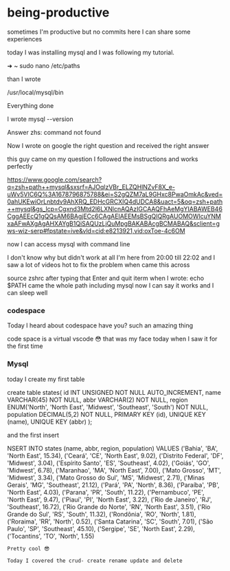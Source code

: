 # being-productive
sometimes I'm productive but no commits here I can share some experiences

today I was installing mysql and I was following my tutorial.

➜  ~ sudo nano /etc/paths

than I wrote 

/usr/local/mysql/bin

Everything  done

I wrote mysql --version 

Answer zhs: command not found 

Now I wrote on google the right question and received the right answer 

this guy came on my question I followed the instructions and works perfectly 

https://www.google.com/search?q=zsh+path++mysql&sxsrf=AJOqlzVBr_ELZQHlNZvF8X_e-uWv5VIC6Q%3A1678796875788&ei=S2gQZM7aL9GHxc8PwaOmkAc&ved=0ahUKEwiOrLnbtdv9AhXRQ_EDHcGRCXIQ4dUDCA8&uact=5&oq=zsh+path++mysql&gs_lcp=Cgxnd3Mtd2l6LXNlcnAQAzIGCAAQFhAeMgYIABAWEB46CggAEEcQ1gQQsAM6BAgjECc6CAgAEIAEEMsBSgQIQRgAUOMOWIcuYNMxaAFwAXgAgAHXAYgB1QiSAQUzLjQuMpgBAKABAcgBCMABAQ&sclient=gws-wiz-serp#fpstate=ive&vld=cid:e8213921,vid:oxToe-4c6OM

now I can access mysql with command line

I don't know why but didn't work at all  I'm here from 20:00 till 22:02 and I saw a lot of videos hot to fix the problem when came this across

source zshrc  after typing that Enter and quit iterm when I wrote:
echo $PATH came the whole path including mysql now I can say it works and I can sleep well
 
### codespace

Today I heard about codespace have you? such an amazing thing 

code space is a virtual vscode 😳 that was my face today when I saw it for the first time

### Mysql

today I create my first table 

create table states(
  id INT UNSIGNED NOT NULL AUTO_INCREMENT,
  name VARCHAR(45) NOT NULL,
  abbr VARCHAR(2)  NOT NULL,
  region ENUM('North', 'North East', 'Midwest', 'Southeast', 'South') NOT NULL,
  population DECIMAL(5,2) NOT NULL,
  PRIMARY KEY (id),
  UNIQUE KEY (name),
  UNIQUE KEY (abbr)
);

and the first insert 

NSERT INTO states
    (name, abbr, region, population)
VALUES
    ('Bahia', 'BA', 'North East', 15.34),
    ('Ceará', 'CE', 'North East', 9.02),
    ('Distrito Federal', 'DF', 'Midwest', 3.04),
    ('Espírito Santo', 'ES', 'Southeast', 4.02),
    ('Goiás', 'GO', 'Midwest', 6.78),
    ('Maranhao', 'MA', 'North East', 7.00),
    ('Mato Grosso', 'MT', 'Midwest', 3.34),
    ('Mato Grosso do Sul', 'MS', 'Midwest', 2.71),
    ('Minas Gerais', 'MG', 'Southeast', 21.12),
    ('Pará', 'PA', 'North', 8.36),
    ('Paraíba', 'PB', 'North East', 4.03),
    ('Parana', 'PR', 'South', 11.22),
    ('Pernambuco', 'PE', 'North East', 9.47),
    ('Piauí', 'PI', 'North East', 3.22),
    ('Rio de Janeiro', 'RJ', 'Southeast', 16.72),
    ('Rio Grande do Norte', 'RN', 'North East', 3.51),
    ('Rio Grande do Sul', 'RS', 'South', 11.32),
    ('Rondônia', 'RO', 'North', 1.81),
    ('Roraima', 'RR', 'North', 0.52),
    ('Santa Catarina', 'SC', 'South', 7.01),
    ('São Paulo', 'SP', 'Southeast', 45.10),
    ('Sergipe', 'SE', 'North East', 2.29),
    ('Tocantins', 'TO', 'North', 1.55)
    
    Pretty cool 😎 
    
    Today I covered the crud- create rename update and delete 
    
    


